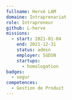 ```yaml
---
fullname: Hervé LAM
domaine: Intraprenariat
role: Intrapreneur
github: L-herve
missions:
  - start: 2021-01-04
    end: 2021-12-31
    status: admin
    employer: SGDSN
    startups:
      - homologation
badges:
  - segur
competences:
  - Gestion de Produit
---
```

